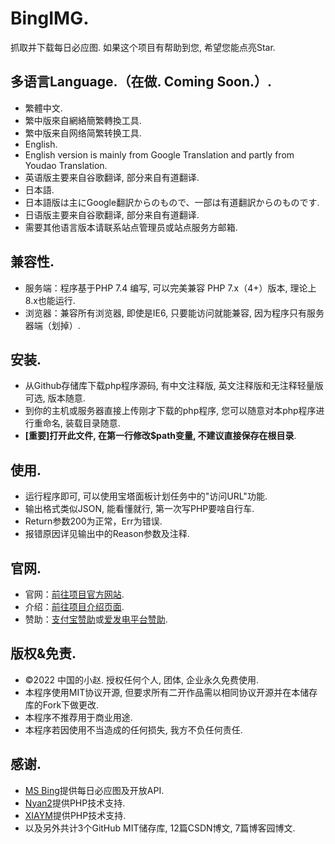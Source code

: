 # BingIMG.
抓取并下载每日必应图.
如果这个项目有帮助到您, 希望您能点亮Star.

## 多语言Language.（在做. Coming Soon.）.
- 繁體中文.
- 繁中版來自網絡簡繁轉換工具.
- 繁中版来自网络简繁转换工具.
- English.
- English version is mainly from Google Translation and partly from Youdao Translation.
- 英语版主要来自谷歌翻译, 部分来自有道翻译.
- 日本語.
- 日本語版は主にGoogle翻訳からのもので、一部は有道翻訳からのものです.
- 日语版主要来自谷歌翻译, 部分来自有道翻译.
- 需要其他语言版本请联系站点管理员或站点服务方邮箱.

## 兼容性.
- 服务端：程序基于PHP 7.4 编写, 可以完美兼容 PHP 7.x（4+）版本, 理论上8.x也能运行.
- 浏览器：兼容所有浏览器, 即使是IE6, 只要能访问就能兼容, 因为程序只有服务器端（划掉）.

## 安装.
- 从Github存储库下载php程序源码, 有中文注释版, 英文注释版和无注释轻量版可选, 版本随意.
- 到你的主机或服务器直接上传刚才下载的php程序, 您可以随意对本php程序进行重命名, 装载目录随意.
- **[重要]打开此文件, 在第一行修改$path变量, 不建议直接保存在根目录**.

## 使用.
- 运行程序即可, 可以使用宝塔面板计划任务中的"访问URL"功能.
- 输出格式类似JSON, 能看懂就行, 第一次写PHP要啥自行车.
- Return参数200为正常，Err为错误.
- 报错原因详见输出中的Reason参数及注释.

## 官网.
- 官网：[前往项目官方网站](https://bing.forchina.ml/).
- 介绍：[前往项目介绍页面](https://xiaozhao233.top/bing/).
- 赞助：[支付宝赞助](https://xiaozhao233.top/zfb.png)或[爱发电平台赞助](https://afdian.net/@xiaozhao233).

## 版权&免责.
- ©2022 中国的小赵. 授权任何个人, 团体, 企业永久免费使用.
- 本程序使用MIT协议开源, 但要求所有二开作品需以相同协议开源并在本储存库的Fork下做更改.
- 本程序不推荐用于商业用途.
- 本程序若因使用不当造成的任何损失, 我方不负任何责任.

## 感谢.
- [MS Bing](https://cn.bing.com)提供每日必应图及开放API.
- [Nyan2](https://github.com/nyan2)提供PHP技术支持.
- [XIAYM](https://xiaym.ml)提供PHP技术支持.</li>
- 以及另外共计3个GitHub MIT储存库, 12篇CSDN博文, 7篇博客园博文.
